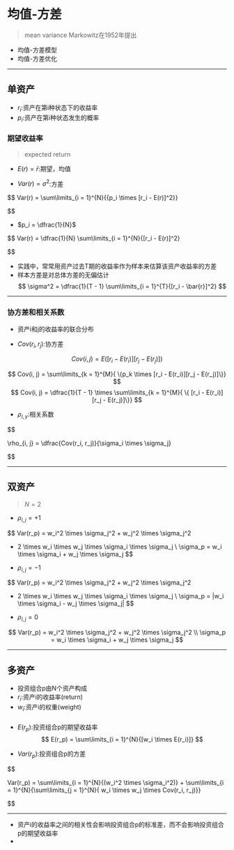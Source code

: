 # 均值-方差
> mean variance
> Markowitz在1952年提出


- 均值-方差模型
- 均值-方差优化



---
## 单资产
- $r_i$:资产在第i种状态下的收益率
- $p_i$:资产在第i种状态发生的概率

### 期望收益率
> expected return

- $E(r) = \bar{r}$:期望，均值

- $Var(r) = \sigma^2$:方差


$$
Var(r) = \sum\limits_{i = 1}^{N}{\{p_i \times [r_i - E(r)]^2\}}

$$
- $p_i = \dfrac{1}{N}$

$$
Var(r) = \dfrac{1}{N}
\sum\limits_{i = 1}^{N}{[r_i - E(r)]^2}

$$

- 实践中，常常用资产过去T期的收益率作为样本来估算该资产收益率的方差
- 样本方差是对总体方差的无偏估计
$$
\sigma^2 = \dfrac{1}{T - 1}
\sum\limits_{i = 1}^{T}{[r_i - \bar{r}]^2}
$$

---
### 协方差和相关系数
- 资产i和j的收益率的联合分布

- $Cov(r_i, r_j)$:协方差


$$
Cov(i, j) = E([r_i - E(r_i)][r_j - E(r_j)])
$$

$$
Cov(i, j) = \sum\limits_{k = 1}^{M}{
    \{p_k \times [r_i - E(r_i)][r_j - E(r_j)]\}}
$$
$$
Cov(i, j) = \dfrac{1}{T - 1} \times \sum\limits_{k = 1}^{M}{
    \{ [r_i - E(r_i)][r_j - E(r_j)]\}}
$$
- $\rho_{i, y}$:相关系数

$$

\rho_{i, j} = \dfrac{Cov(r_i, r_j)}{\sigma_i \times \sigma_j}

$$

---
## 双资产
> $N = 2$


- $\rho_{i, j} = +1$

$$
Var(r_p) = w_i^2 \times \sigma_j^2 + w_j^2 \times \sigma_j^2
 + 2 \times w_i \times w_j \times \sigma_i \times \sigma_j
\\
\sigma_p = w_i \times \sigma_i + w_j \times \sigma_j
$$

- $\rho_{i, j} = -1$

$$
Var(r_p) = w_i^2 \times \sigma_j^2 + w_j^2 \times \sigma_j^2
 - 2 \times w_i \times w_j \times \sigma_i \times \sigma_j
\\
\sigma_p = |w_i \times \sigma_i - w_j \times \sigma_j|
$$


- $\rho_{i, j} = 0$

$$
Var(r_p) = w_i^2 \times \sigma_j^2 + w_j^2 \times \sigma_j^2
\\
\sigma_p = w_i \times \sigma_i + w_j \times \sigma_j
$$



---
## 多资产
- 投资组合p由N个资产构成
- $r_i$:资产i的收益率(return)
- $w_i$:资产i的权重(weight)

###
- $E(r_p)$:投资组合p的期望收益率
$$
E(r_p) = \sum\limits_{i = 1}^{N}{[w_i \times E(r_i)]}
$$

- $Var(r_p)$:投资组合p的方差

$$

Var(r_p) = \sum\limits_{i = 1}^{N}{(w_i^2 \times \sigma_i^2)} +
\sum\limits_{i = 1}^{N}{\sum\limits_{j = 1}^{N}{
    w_i \times w_j \times Cov(r_i, r_j)}}

$$



---
- 资产i的收益率之间的相关性会影响投资组合p的标准差，而不会影响投资组合p的期望收益率
-